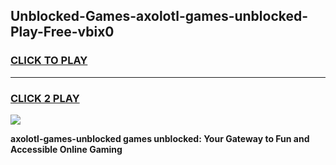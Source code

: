 
## Unblocked-Games-axolotl-games-unblocked-Play-Free-vbix0
<h3>
<a href="https://premium76.site?title=axolotl-games-unblocked&ref=18A1">CLICK TO PLAY</a></h3>
<hr>

<h3>
<a href="https://premium76.site?title=axolotl-games-unblocked&ref=18A1">CLICK 2 PLAY</a>
  
</h3>

<a href="https://premium76.site?title=axolotl-games-unblocked&ref=18A1"><img src="https://clearcache.store/games.png"></a>


**axolotl-games-unblocked games unblocked: Your Gateway to Fun and Accessible Online Gaming**
